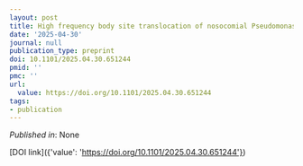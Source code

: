 ```yaml
---
layout: post
title: High frequency body site translocation of nosocomial Pseudomonas aeruginosa
date: '2025-04-30'
journal: null
publication_type: preprint
doi: 10.1101/2025.04.30.651244
pmid: ''
pmc: ''
url:
  value: https://doi.org/10.1101/2025.04.30.651244
tags:
- publication
---
```


*Published in*: None

[DOI link]({'value': 'https://doi.org/10.1101/2025.04.30.651244'})


